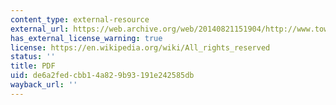 ```yaml
---
content_type: external-resource
external_url: https://web.archive.org/web/20140821151904/http://www.town-eastonmd.com/PlanningZoning/Easton_Downtown_Plan/Center%20for%20Watershed%20Protection%20Guidelines/MD%20Smart%20Site%20Practices%20for%20Redevelopment%20and%20Infill%20Project.pdf
has_external_license_warning: true
license: https://en.wikipedia.org/wiki/All_rights_reserved
status: ''
title: PDF
uid: de6a2fed-cbb1-4a82-9b93-191e242585db
wayback_url: ''
---
```

